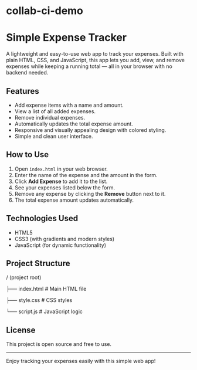 # collab-ci-demo

# Simple Expense Tracker

A lightweight and easy-to-use web app to track your expenses. Built with plain HTML, CSS, and JavaScript, this app lets you add, view, and remove expenses while keeping a running total — all in your browser with no backend needed.

## Features

- Add expense items with a name and amount.
- View a list of all added expenses.
- Remove individual expenses.
- Automatically updates the total expense amount.
- Responsive and visually appealing design with colored styling.
- Simple and clean user interface.

## How to Use

1. Open `index.html` in your web browser.
2. Enter the name of the expense and the amount in the form.
3. Click **Add Expense** to add it to the list.
4. See your expenses listed below the form.
5. Remove any expense by clicking the **Remove** button next to it.
6. The total expense amount updates automatically.

## Technologies Used

- HTML5
- CSS3 (with gradients and modern styles)
- JavaScript (for dynamic functionality)

## Project Structure

/ (project root)

├── index.html # Main HTML file

├── style.css # CSS styles

└── script.js # JavaScript logic

## License

This project is open source and free to use.

---

Enjoy tracking your expenses easily with this simple web app!
